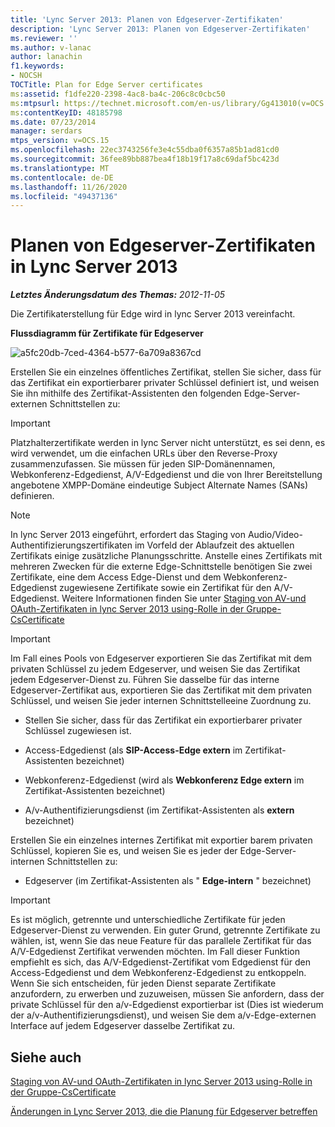 ```yaml
---
title: 'Lync Server 2013: Planen von Edgeserver-Zertifikaten'
description: 'Lync Server 2013: Planen von Edgeserver-Zertifikaten'
ms.reviewer: ''
ms.author: v-lanac
author: lanachin
f1.keywords:
- NOCSH
TOCTitle: Plan for Edge Server certificates
ms:assetid: f1dfe220-2398-4ac8-ba4c-206c8c0cbc50
ms:mtpsurl: https://technet.microsoft.com/en-us/library/Gg413010(v=OCS.15)
ms:contentKeyID: 48185798
ms.date: 07/23/2014
manager: serdars
mtps_version: v=OCS.15
ms.openlocfilehash: 22ec3743256fe3e4c55dba0f6357a85b1ad81cd0
ms.sourcegitcommit: 36fee89bb887bea4f18b19f17a8c69daf5bc423d
ms.translationtype: MT
ms.contentlocale: de-DE
ms.lasthandoff: 11/26/2020
ms.locfileid: "49437136"
---
```

# <a name="plan-for-edge-server-certificates-in-lync-server-2013"></a>Planen von Edgeserver-Zertifikaten in Lync Server 2013

<div data-xmlns="http://www.w3.org/1999/xhtml">

<div class="topic" data-xmlns="http://www.w3.org/1999/xhtml" data-msxsl="urn:schemas-microsoft-com:xslt" data-cs="https://msdn.microsoft.com/">

<div data-asp="https://msdn2.microsoft.com/asp">



</div>

<div id="mainSection">

<div id="mainBody">

<span> </span>

_**Letztes Änderungsdatum des Themas:** 2012-11-05_

Die Zertifikaterstellung für Edge wird in lync Server 2013 vereinfacht.

**Flussdiagramm für Zertifikate für Edgeserver**

![a5fc20db-7ced-4364-b577-6a709a8367cd](images/Gg413010.a5fc20db-7ced-4364-b577-6a709a8367cd(OCS.15).jpg "a5fc20db-7ced-4364-b577-6a709a8367cd")

Erstellen Sie ein einzelnes öffentliches Zertifikat, stellen Sie sicher, dass für das Zertifikat ein exportierbarer privater Schlüssel definiert ist, und weisen Sie ihn mithilfe des Zertifikat-Assistenten den folgenden Edge-Server-externen Schnittstellen zu:

<div>


> [!IMPORTANT]  
> Platzhalterzertifikate werden in lync Server nicht unterstützt, es sei denn, es wird verwendet, um die einfachen URLs über den Reverse-Proxy zusammenzufassen. Sie müssen für jeden SIP-Domänennamen, Webkonferenz-Edgedienst, A/V-Edgedienst und die von Ihrer Bereitstellung angebotene XMPP-Domäne eindeutige Subject Alternate Names (SANs) definieren.



</div>

<div>


> [!NOTE]  
> In lync Server 2013 eingeführt, erfordert das Staging von Audio/Video-Authentifizierungszertifikaten im Vorfeld der Ablaufzeit des aktuellen Zertifikats einige zusätzliche Planungsschritte. Anstelle eines Zertifikats mit mehreren Zwecken für die externe Edge-Schnittstelle benötigen Sie zwei Zertifikate, eine dem Access Edge-Dienst und dem Webkonferenz-Edgedienst zugewiesene Zertifikate sowie ein Zertifikat für den A/V-Edgedienst. Weitere Informationen finden Sie unter <A href="lync-server-2013-staging-av-and-oauth-certificates-using-roll-in-https://docs.microsoft.com/powershell/module/skype/Set-CsCertificate">Staging von AV-und OAuth-Zertifikaten in lync Server 2013 using-Rolle in der Gruppe-CsCertificate</A>



</div>

<div>


> [!IMPORTANT]  
> Im Fall eines Pools von Edgeserver exportieren Sie das Zertifikat mit dem privaten Schlüssel zu jedem Edgeserver, und weisen Sie das Zertifikat jedem Edgeserver-Dienst zu. Führen Sie dasselbe für das interne Edgeserver-Zertifikat aus, exportieren Sie das Zertifikat mit dem privaten Schlüssel, und weisen Sie jeder internen Schnittstelleeine Zuordnung zu.



</div>

  - Stellen Sie sicher, dass für das Zertifikat ein exportierbarer privater Schlüssel zugewiesen ist.

  - Access-Edgedienst (als **SIP-Access-Edge extern** im Zertifikat-Assistenten bezeichnet)

  - Webkonferenz-Edgedienst (wird als **Webkonferenz Edge extern** im Zertifikat-Assistenten bezeichnet)

  - A/v-Authentifizierungsdienst (im Zertifikat-Assistenten als **extern** bezeichnet)

Erstellen Sie ein einzelnes internes Zertifikat mit exportier barem privaten Schlüssel, kopieren Sie es, und weisen Sie es jeder der Edge-Server-internen Schnittstellen zu:

  - Edgeserver (im Zertifikat-Assistenten als " **Edge-intern** " bezeichnet)

<div>


> [!IMPORTANT]  
> Es ist möglich, getrennte und unterschiedliche Zertifikate für jeden Edgeserver-Dienst zu verwenden. Ein guter Grund, getrennte Zertifikate zu wählen, ist, wenn Sie das neue Feature für das parallele Zertifikat für das A/V-Edgedienst Zertifikat verwenden möchten. Im Fall dieser Funktion empfiehlt es sich, das A/V-Edgedienst-Zertifikat vom Edgedienst für den Access-Edgedienst und dem Webkonferenz-Edgedienst zu entkoppeln. Wenn Sie sich entscheiden, für jeden Dienst separate Zertifikate anzufordern, zu erwerben und zuzuweisen, müssen Sie anfordern, dass der private Schlüssel für den a/v-Edgedienst exportierbar ist (Dies ist wiederum der a/v-Authentifizierungsdienst), und weisen Sie dem a/v-Edge-externen Interface auf jedem Edgeserver dasselbe Zertifikat zu.



</div>

<div>

## <a name="see-also"></a>Siehe auch


[Staging von AV-und OAuth-Zertifikaten in lync Server 2013 using-Rolle in der Gruppe-CsCertificate](lync-server-2013-staging-av-and-oauth-certificates-using-roll-in-https://docs.microsoft.com/powershell/module/skype/Set-CsCertificate)  


[Änderungen in Lync Server 2013, die die Planung für Edgeserver betreffen](lync-server-2013-changes-in-lync-server-that-affect-edge-server-planning.md)  
  

</div>

</div>

<span> </span>

</div>

</div>

</div>

